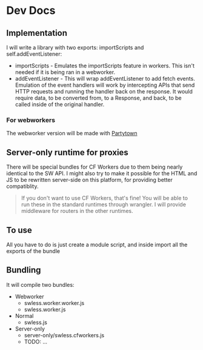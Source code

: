 # Dev Docs

## Implementation

I will write a library with two exports: importScripts and self.addEventListener:

- importScripts - Emulates the importScripts feature in workers. This isn't needed if it is being ran in a webworker.
- addEventListener - This will wrap addEventListener to add fetch events. Emulation of the event handlers will work by intercepting APIs that send HTTP requests and running the handler back on the response. It would require data, to be converted from, to a Response, and back, to be called inside of the original handler.

### For webworkers

The webworker version will be made with [Partytown](https://partytown.builder.io)

## Server-only runtime for proxies

There will be special bundles for CF Workers due to them being nearly identical to the SW API. I might also try to make it possible for the HTML and JS to be rewritten server-side on this platform, for providing better compatiblity.

> If you don't want to use CF Workers, that's fine! You will be able to run these in the standard runtimes through wrangler. I will provide middleware for routers in the other runtimes.

## To use

All you have to do is just create a module script, and inside import all the exports of the bundle

## Bundling

It will compile two bundles:

- Webworker
  - swless.worker.worker.js
  - swless.worker.js
- Normal
  - swless.js
- Server-only
  - server-only/swless.cfworkers.js
  - TODO: ...

